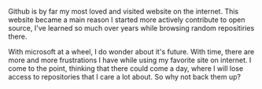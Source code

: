 Github is by far my most loved and visited website on the internet. This website became a main reason I started more actively contribute to open source, I've learned so much over years while browsing random repositiries there.  

With microsoft at a wheel, I do wonder about it's future. With time, there are more and more frustrations I have while using my favorite site on internet. I come to the point, thinking that there could come a day, where I will lose access to repositories that I care a lot about. So why not back them up? 
